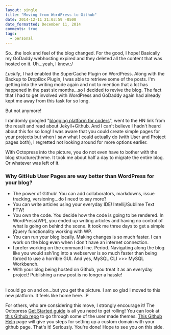```yaml
---
layout: single
title: "Moving from WordPress to Github"
date: 2014-12-11 21:03:59 -0500
date_formatted: December 11, 2014
comments: true
tags:
  - personal
---
```


<p>
So...the look and feel of the blog changed. For the good, I hope! Basically my GoDaddy webhosting expired and they deleted all the content that was hosted on it. Uh...yeah, I know.:/

<p><em>Luckily</em>, I had enabled the SuperCache Plugin on WordPress. Along with the Backup to DropBox Plugin, I was able to retrieve some of the posts. I'm getting into the writing mode again and not to mention that a lot has happened in the past six months...so I decided to revive the blog. The fact that I had to get involved with WordPress and GoDaddy again had already kept me away from this task for so long. <br />

But not anymore!

<!--more-->

I randomly googled "<a href="http://goo.gl/02SPK4">blogging platform for coders</a>", went to the HN link from the result and read about Jekyll+Github. And I can't believe I hadn't heard about this for so long! I was aware that you could create simple pages for your projects but when I saw what I could actually do (with User and Project pages both), I regretted not looking around for more options earlier. <br />

With Octopress into the picture, you do not even have to bother with the blog structure/theme. It took me about half a day to migrate the entire blog. Or whatever was left of it.

<p><h3>Why GitHub User Pages are way better than WordPress for your blog?</h3>
<ul>
<li>The power of Github! You can add collaborators, markdowns, issue tracking, versioning...do I need to say more?
<li> You can write articles using your everyday IDE! Intellij/Sublime Text FTW!
<li>You own the code. You decide how the code is going to be rendered. In WordPress(WP), you ended up writing articles and having no control of what is going on behind the scene. It took me three days to get a simple jQuery functionality working with WP.
<li> You can run your blog locally. Making changes is so much faster. I can work on the blog even when I don't have an internet connection.
<li> I prefer working on the command line. Period. Navigating along the blog like you would ssh'ing into a webserver is so much faster than being forced to use a horrible GUI. And yes, MySQL CLI &gt;&gt;&gt; MySQL Workbench.
<li>With your blog being hosted on Github, you treat it as an everyday project! Publishing a new post is no longer a hassle!
</ul>
<br />
I could go on and on...but you get the picture. I am so glad I moved to this new platform. It feels like home here. :P

<p> For others, who are considering this move, I strongly encourage it! The Octopress <a href="http://octopress.org/docs/setup/">Get Started guide</a> is all you need to get rolling! You can look at <a href="https://github.com/imathis/octopress/wiki/3rd-Party-Octopress-Themes" >this Github repo</a> to go through some of the user made themes. <a href="https://help.github.com/articles/setting-up-a-custom-domain-with-github-pages/" >This Github Help</a> page will give you steps for setting up a custom domain with your github page. That's it! Seriously. You're done! Hope to see you on this side.
